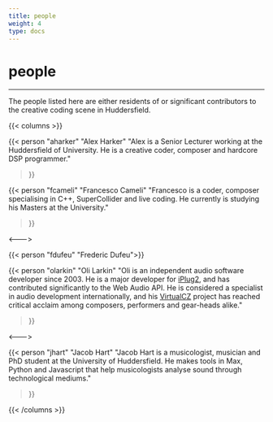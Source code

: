 ```yaml
---
title: people
weight: 4
type: docs
---
```


# people
---

The people listed here are either residents of or significant contributors to the creative coding scene in Huddersfield.

{{< columns >}}

{{< person "aharker" 
"Alex Harker"
"Alex is a Senior Lecturer working at the Huddersfield of University. He is a creative coder, composer and hardcore DSP programmer."
>}}

{{< person "fcameli" 
"Francesco Cameli" 
"Francesco is a coder, composer specialising in C++, SuperCollider and live coding. He currently is studying his Masters at the University."
>}}

<--->

{{< person "fdufeu" "Frederic Dufeu">}}

{{< person "olarkin" "Oli Larkin"
"Oli is an independent audio software developer since 2003. He is a major developer for [iPlug2](https://github.com/iPlug2/iPlug2), and has contributed significantly to the Web Audio API. He is considered a specialist in audio development internationally, and his [VirtualCZ](http://www.olilarkin.co.uk/index.php?p=virtualcz) project has reached critical acclaim among composers, performers and gear-heads alike."
>}}

<--->

{{< person "jhart" "Jacob Hart"
"Jacob Hart is a musicologist, musician and PhD student at the University of Huddersfield. He makes tools in Max, Python and Javascript that help musicologists analyse sound through technological mediums."
>}}

{{< /columns >}}

